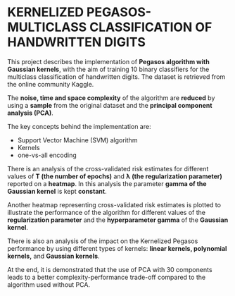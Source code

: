 # KERNELIZED PEGASOS-MULTICLASS CLASSIFICATION OF HANDWRITTEN DIGITS

This project describes the implementation of **Pegasos algorithm with Gaussian
kernels**, with the aim of training 10 binary classifiers for the multiclass classification of handwritten
digits. The dataset is retrieved from the online community Kaggle.

The **noise, time and space complexity** of the algorithm are **reduced** by using a **sample** from
the original dataset and the **principal component analysis (PCA)**.

The key concepts behind the implementation are:
- Support Vector Machine (SVM) algorithm
- Kernels
- one-vs-all encoding

There is an analysis of the cross-validated risk estimates for different values of **T
(the number of epochs)** and **λ (the regularization parameter)** reported on a **heatmap**. In this
analysis the parameter **gamma of the Gaussian kernel** is kept **constant**.

Another heatmap representing cross-validated risk estimates is plotted to illustrate the
performance of the algorithm for different values of the **regularization parameter** and the
**hyperparameter gamma** of the **Gaussian kernel**.

There is also an analysis of the impact on the Kernelized Pegasos performance by using different
types of kernels: **linear kernels, polynomial kernels,** and **Gaussian kernels**.

At the end, it is demonstrated that the use of PCA with 30 components leads to a
better complexity-performance trade-off compared to the algorithm used without PCA.
